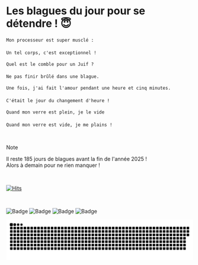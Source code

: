 
<h1>Les blagues du jour pour se détendre ! 😇</h1>

```diff
Mon processeur est super musclé :

Un tel corps, c'est exceptionnel !
```

```diff
Quel est le comble pour un Juif ?

Ne pas finir brûlé dans une blague.
```

```diff
Une fois, j'ai fait l'amour pendant une heure et cinq minutes.

C'était le jour du changement d'heure !
```

```diff
Quand mon verre est plein, je le vide

Quand mon verre est vide, je me plains !
```

<br/>

> [!NOTE]
> Il reste 185 jours de blagues avant la fin de l'année 2025 ! <br/>
> Alors à demain pour ne rien manquer !

<br/>


[![Hits](https://hits.seeyoufarm.com/api/count/incr/badge.svg?url=https%3A%2F%2Fgithub.com%2FClems02%2Fhit-counter&count_bg=%23003E80&title_bg=%235C9FE1&icon=powershell.svg&icon_color=%23FFFFFF&title=Visite&edge_flat=false)](https://hits.seeyoufarm.com)


<br/>


![Badge](https://img.shields.io/badge/Last%20updated%20on-white?style=for-the-badge&logo=clockify)   ![Badge](https://img.shields.io/badge/30/06-white?style=for-the-badge) ![Badge](https://img.shields.io/badge/at-white?style=for-the-badge) ![Badge](https://img.shields.io/badge/03:40-white?style=for-the-badge)


<p align="center">
 <img width="1000" src="assets/github-snake.svg" alt="snake"/>
</p>
